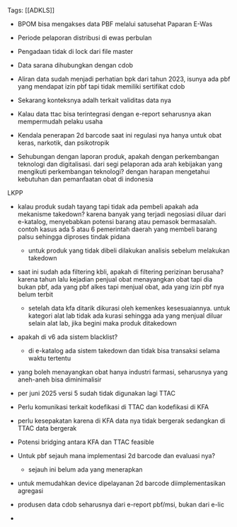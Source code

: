 Tags: [[ADKLS]]
- BPOM bisa mengakses data PBF melalui satusehat
Paparan E-Was
- Periode pelaporan distribusi di ewas perbulan
- Pengadaan tidak di lock dari file master
- Data sarana dihubungkan dengan cdob
- Aliran data sudah menjadi perhatian bpk dari tahun 2023, isunya ada pbf yang mendapat izin pbf tapi tidak memiliki sertifikat cdob
- Sekarang konteksnya adalh terkait validitas data nya
- Kalau data ttac bisa terintegrasi dengan e-report seharusnya akan mempermudah pelaku usaha
- Kendala penerapan 2d barcode saat ini regulasi nya hanya untuk obat keras, narkotik, dan psikotropik

- Sehubungan dengan laporan produk, apakah dengan perkembangan teknologi dan digitalisasi. dari segi pelaporan ada arah kebijakan yang mengikuti perkembangan teknologi? dengan harapan mengetahui kebutuhan dan pemanfaatan obat di indonesia

LKPP
- kalau produk sudah tayang tapi tidak ada pembeli apakah ada mekanisme takedown? karena banyak yang terjadi negosiasi diluar dari e-katalog, menyebabkan potensi barang atau pemasok bermasalah. contoh kasus ada 5 atau 6 pemerintah daerah yang membeli barang palsu sehingga diproses tindak pidana
	- untuk produk yang tidak dibeli dilakukan analisis sebelum melakukan takedown
- saat ini sudah ada filtering kbli, apakah di filtering perizinan berusaha? karena tahun lalu kejadian penjual obat menayangkan obat tapi dia bukan pbf, ada yang pbf alkes tapi menjual obat, ada yang izin pbf nya belum terbit
	- setelah data kfa ditarik dikurasi oleh kemenkes kesesuaiannya. untuk kategori alat lab tidak ada kurasi sehingga ada yang menjual diluar selain alat lab, jika begini maka produk ditakedown
- apakah di v6 ada sistem blacklist?
	- di e-katalog ada sistem takedown dan tidak bisa transaksi selama waktu tertentu
- yang boleh menayangkan obat hanya industri farmasi, seharusnya yang aneh-aneh bisa diminimalisir
- per juni 2025 versi 5 sudah tidak digunakan lagi
TTAC
- Perlu komunikasi terkait kodefikasi di TTAC dan kodefikasi di KFA
- perlu kesepakatan karena di KFA data nya tidak bergerak sedangkan di TTAC data bergerak
- Potensi bridging antara KFA dan TTAC feasible
- Untuk pbf sejauh mana implementasi 2d barcode dan evaluasi nya?
	- sejauh ini belum ada yang menerapkan
- untuk memudahkan device dipelayanan 2d barcode diimplementasikan agregasi

- produsen data cdob seharusnya dari e-report pbf/msi, bukan dari e-lic
-  